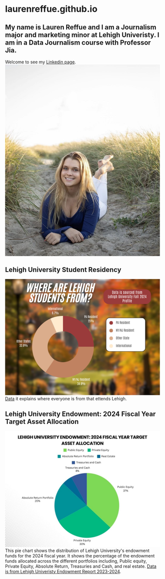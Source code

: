 # laurenreffue.github.io
## My name is Lauren Reffue and I am a Journalism major and marketing minor at Lehigh Univeristy. I am in a Data Journalism course with Professor Jia.
Welcome to see my [Linkedin page](https://www.[linkedin].com/in/laurenreffue/).
![Profile Photo](https://github.com/laurenreffue/laurenreffue.github.io/blob/main/IMG_8341_2.jpg?raw=true)

## Lehigh University Student Residency
![This infographic contains information](https://github.com/laurenreffue/laurenreffue.github.io/blob/main/Beige%20and%20Cream%20Clean%20Minimal%20Monthly%20Budget%20Pie%20Chart%20(1).png?raw=true)
[Data](https://data.lehigh.edu/sites/data.lehigh.edu/files/LUprofile_2024.pdf) it explains where everyone is from that ettends Lehigh.
## Lehigh University Endowment: 2024 Fiscal Year Target Asset Allocation
![This infographic contains information](https://github.com/laurenreffue/laurenreffue.github.io/blob/main/Green%20&%20White%20Modern%20Pie%20Chart%20Graph.jpg?raw=true)
This pie chart shows the distribution of Lehigh University's endowment funds for the 2024 fiscal year. It shows the percentage of the endowment funds allocated across the different portfolios including, Public equity, Private Equity, Absolute Return, Treasuries and Cash, and real estate. [Data is from Lehigh Univeristy Endowment Report 2023-2024](https://flippingbook.lehigh.edu/ENDOWMENT-REPORT-2023-2024/10/#zoom=true).
